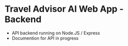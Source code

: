 # Travel Advisor AI Web App - Backend

 - API backend running on Node.JS / Express
 - Documention for API in progress
